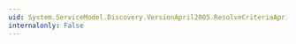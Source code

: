 ```yaml
---
uid: System.ServiceModel.Discovery.VersionApril2005.ResolveCriteriaApril2005.ToResolveCriteria
internalonly: False
---
```

